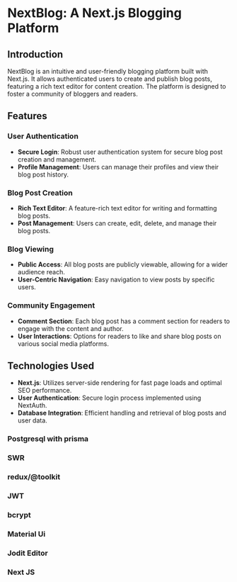 # NextBlog: A Next.js Blogging Platform

## Introduction
NextBlog is an intuitive and user-friendly blogging platform built with Next.js. It allows authenticated users to create and publish blog posts, featuring a rich text editor for content creation. The platform is designed to foster a community of bloggers and readers.

## Features

### User Authentication
- **Secure Login**: Robust user authentication system for secure blog post creation and management.
- **Profile Management**: Users can manage their profiles and view their blog post history.

### Blog Post Creation
- **Rich Text Editor**: A feature-rich text editor for writing and formatting blog posts.
- **Post Management**: Users can create, edit, delete, and manage their blog posts.

### Blog Viewing
- **Public Access**: All blog posts are publicly viewable, allowing for a wider audience reach.
- **User-Centric Navigation**: Easy navigation to view posts by specific users.

### Community Engagement
- **Comment Section**: Each blog post has a comment section for readers to engage with the content and author.
- **User Interactions**: Options for readers to like and share blog posts on various social media platforms.

## Technologies Used
- **Next.js**: Utilizes server-side rendering for fast page loads and optimal SEO performance.
- **User Authentication**: Secure login process implemented using NextAuth.
- **Database Integration**: Efficient handling and retrieval of blog posts and user data.
### Postgresql with prisma
### SWR
### redux/@toolkit
### JWT
### bcrypt
### Material Ui
### Jodit Editor
### Next JS

